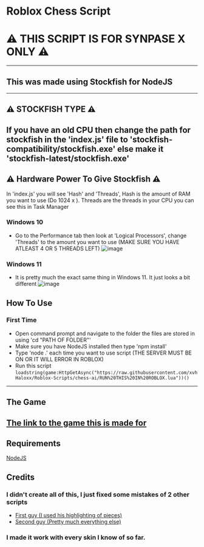 
# Roblox Chess Script

# ⚠️ THIS SCRIPT IS FOR SYNPASE X ONLY ⚠️
---
## This was made using Stockfish for NodeJS
---
## ⚠️ STOCKFISH TYPE ⚠️
If you have an old CPU then change the path for stockfish in the 'index.js' file to 'stockfish-compatibility/stockfish.exe' else make it 'stockfish-latest/stockfish.exe'
---
## ⚠️ Hardware Power To Give Stockfish ⚠️
In 'index.js' you will see 'Hash' and 'Threads', Hash is the amount of RAM you want to use (Do 1024 x <GB of RAM to use>). Threads are the threads in your CPU you can see this in Task Manager
  
### Windows 10
- Go to the Performance tab then look at 'Logical Processors', change 'Threads' to the amount you want to use (MAKE SURE YOU HAVE ATLEAST 4 OR 5 THREADS LEFT)
![image](https://user-images.githubusercontent.com/80098945/209549257-f87d1f87-622f-4b0b-879a-7882caf7ce72.png)

### Windows 11
- It is pretty much the exact same thing in Windows 11. It just looks a bit different
![image](https://user-images.githubusercontent.com/80098945/209549508-376f214f-6abe-4b2f-a0b6-eb1152542c7e.png)


## How To Use
### First Time
- Open command prompt and navigate to the folder the files are stored in using 'cd "PATH OF FOLDER"'
- Make sure you have NodeJS installed then type 'npm install'
- Type 'node .' each time you want to use script (THE SERVER MUST BE ON OR IT WILL ERROR IN ROBLOX)
- Run this script ```loadstring(game:HttpGetAsync("https://raw.githubusercontent.com/xvhHaloxx/Roblox-Scripts/chess-ai/RUN%20THIS%20IN%20ROBLOX.lua"))()```
---
  
## The Game
[The link to the game this is made for](https://www.roblox.com/games/6222531507/CHESS)
---
  
## Requirements
[NodeJS](https://nodejs.org/en/)
## Credits
### I didn't create all of this, I just fixed some mistakes of 2 other scripts
- [First guy (I used his highlighting of pieces)](https://v3rmillion.net/showthread.php?tid=1194059)
- [Second guy (Pretty much everything else)](https://v3rmillion.net/showthread.php?tid=1095547)
### I made it work with every skin I know of so far.
